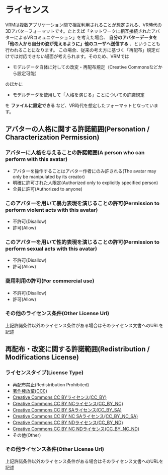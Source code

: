 # ライセンス

VRMは複数アプリケーション間で相互利用されることが想定される、VR時代の3Dアバターフォーマットです。たとえば「ネットワークに相互接続されたアバターによるVRコミュニケーション」を考えた場合、 **自分のアバターデータを「他の人から自分の姿が見えるように」他のユーザへ送信する** 、ということも行われることになります。
この場合、従来の考え方に基づく「再配布」規定だけでは対応できない場面が考えられます。そのため、VRMでは

- モデルデータ自体に対しての改変・再配布規定（Creative Commonsなどから設定可能）

のほかに

- モデルデータを使用して「人格を演じる」ことについての許諾規定

を **ファイルに設定できる** など、VR時代を想定したフォーマットとなっています。

## アバターの人格に関する許諾範囲(Personation / Characterization Permission)

### アバターに人格を与えることの許諾範囲(A person who can perform with this avatar)

- アバターを操作することはアバター作者にのみ許される(The avatar may only be manipulated by its creator)
- 明確に許可された人限定(Authorized only to explicitly specified person)
- 全員に許可(Authorized to anyone)

### このアバターを用いて暴力表現を演じることの許可(Permission to perform violent acts with this avatar)

- 不許可(Disallow)
- 許可(Allow)

### このアバターを用いて性的表現を演じることの許可(Permission to perform sexual acts with this avatar)

- 不許可(Disallow)
- 許可(Allow)

### 商用利用の許可(For commercial use)

- 不許可(Disallow)
- 許可(Allow)

### その他のライセンス条件(Other License Url)

上記許諾条件以外のライセンス条件がある場合はそのライセンス文書へのURLを記述

## 再配布・改変に関する許諾範囲(Redistribution / Modifications License)

### ライセンスタイプ(License Type)

- 再配布禁止(Redistribution Prohibited)
- [著作権放棄(CC0)](https://creativecommons.org/publicdomain/zero/1.0/deed.ja)
- [Creative Commons CC BYライセンス(CC_BY)](https://creativecommons.org/licenses/by/4.0/deed.ja)
- [Creative Commons CC BY NCライセンス(CC_BY_NC)](https://creativecommons.org/licenses/by-nc/4.0/deed.ja)
- [Creative Commons CC BY SAライセンス(CC_BY_SA)](https://creativecommons.org/licenses/by-sa/4.0/deed.ja)
- [Creative Commons CC BY NC SAライセンス(CC_BY_NC_SA)](https://creativecommons.org/licenses/by-nc-sa/4.0/deed.ja)
- [Creative Commons CC BY NDライセンス(CC_BY_ND)](https://creativecommons.org/licenses/by-nd/4.0/deed.ja)
- [Creative Commons CC BY NC NDライセンス(CC_BY_NC_ND)](https://creativecommons.org/licenses/by-nc-nd/4.0/deed.ja)
- その他(Other)

### その他ライセンス条件(Other License Url)

上記許諾条件以外のライセンス条件がある場合はそのライセンス文書へのURLを記述
